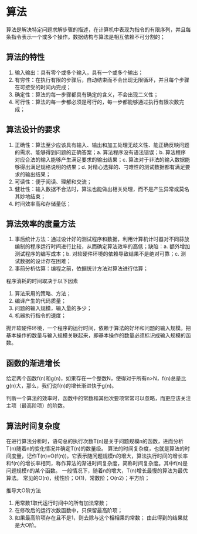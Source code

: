 
算法
===========

算法是解决特定问题求解步骤的描述，在计算机中表现为指令的有限序列，并且每条指令表示一个或多个操作。数据结构与算法是相互依赖不可分割的；

## 算法的特性

1. 输入输出：具有零个或多个输入，具有一个或多个输出；
2. 有穷性：在执行有限的步骤后，自动结束而不会出现无限循环，并且每个步骤在可接受的时间内完成；
3. 确定性：算法的每一步骤都具有确定的含义，不会出现二义性；
4. 可行性：算法的每一步都必须是可行的，每一步都能够通过执行有限次数完成；

## 算法设计的要求

1. 正确性：算法至少应该具有输入、输出和加工处理无歧义性、能正确反映问题的需求、能够得到问题的正确答案；a. 算法程序没有语法错误；b. 算法程序对应合法的输入能够产生满足要求的输出结果；c. 算法对于非法的输入数据能够得出满足规格说明的结果；d. 对精心选择的、刁难性的测试数据都有满足要求的输出结果；
2. 可读性：便于阅读、理解和交流；
3. 健壮性：输入数据不合法时，算法也能做出相关处理，而不是产生异常或莫名其妙地结束；
4. 时间效率高和存储量低；

## 算法效率的度量方法

1. 事后统计方法：通过设计好的测试程序和数据，利用计算机计时器对不同蒜放编制的程序运行时间进行比较，从而确定算法效率的高低；缺陷：a. 额外增加测试程序的编写成本；b. 对软硬件环境的依赖导致结果不是绝对可靠；c. 测试数据的设计存在困难；
2. 事前分析估算：编程之前，依据统计方法对算法进行估算；

程序消耗的时间取决于以下因素

1. 算法采用的策略、方法；
2. 编译产生的代码质量；
3. 问题的输入规模，输入量的多少；
4. 机器执行指令的速度；

抛开软硬件环境，一个程序的运行时间，依赖于算法的好坏和问题的输入规模。把基本操作的数量与输入规模关联起来，即基本操作的数量必须标识成输入规模的函数。

## 函数的渐进增长

给定两个函数f(n)和g(n)，如果存在一个整数N，使得对于所有n>N，f(n)总是比g(n)大，那么，我们说f(n)的增长渐进快于g(n)。

判断一个算法的效率时，函数中的常数和其他次要项常常可以忽略，而更应该关注主项（最高阶项）的阶数。

## 算法时间复杂度

在进行算法分析时，语句总的执行次数T(n)是关于问题规模n的函数，进而分析T(n)随着n的变化情况并确定T(n)的数量级。
算法的时间复杂度，也就是算法的时间度量，记作T(n)=O(f(n))。它表示随问题规模n的增大，算法执行时间的增长率和f(n)的增长率相同，称作算法的渐进时间复杂度，简称时间复杂度。其中f(n)是问题规模n的某个函数。
一般情况下，随着n的增大，T(n)增长最慢的算法为最优算法。
常见的O(n)，线性阶；O(1)，常数阶；O(n2)；平方阶；

推导大O阶方法
1. 用常数1取代运行时间中的所有加法常数；
2. 在修改后的运行次数函数中，只保留最高阶项；
3. 如果最高阶项存在且不是1，则去除与这个相相乘的常数；
由此得到的结果就是大O阶。


